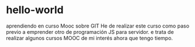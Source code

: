 # hello-world
aprendiendo en curso Mooc sobre GIT
He de realizar este curso como paso previo a emprender otro de programación JS para servidor.
e trata de realizar algunos cursos MOOC de mi interés ahora que tengo tiempo.

